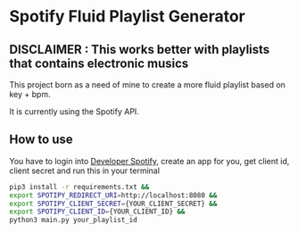 # Spotify Fluid Playlist Generator


## DISCLAIMER : This works better with playlists that contains electronic musics


This project born as a need of mine to create a more fluid playlist
based on key + bpm.

It is currently using the Spotify API.


## How to use

You have to login into [Developer Spotify](https://developer.spotify.com/),
create an app for you, get client id, client secret and run this in your terminal


```bash
pip3 install -r requirements.txt && 
export SPOTIPY_REDIRECT_URI=http://localhost:8080 &&
export SPOTIPY_CLIENT_SECRET={YOUR_CLIENT_SECRET} &&
export SPOTIPY_CLIENT_ID={YOUR_CLIENT_ID} &&
python3 main.py your_playlist_id
```

